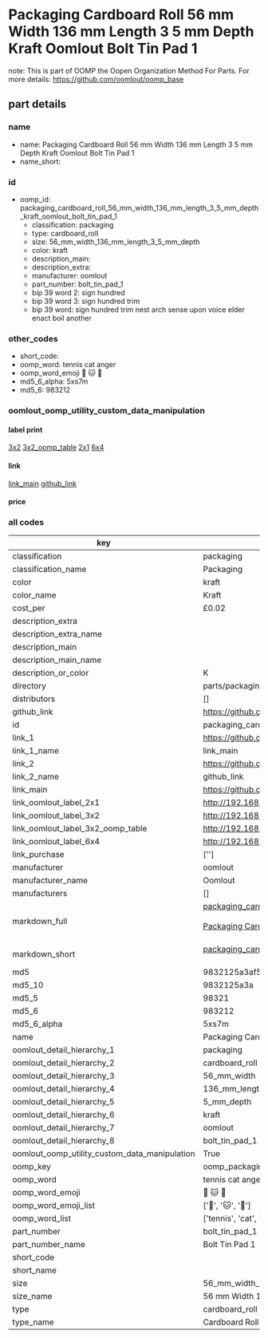 # Packaging Cardboard Roll 56 mm Width 136 mm Length 3 5 mm Depth Kraft Oomlout Bolt Tin Pad 1  

note: This is part of OOMP the Oopen Organization Method For Parts. For more details: https://github.com/oomlout/oomp_base

##  part details





### name
* name: Packaging Cardboard Roll 56 mm Width 136 mm Length 3 5 mm Depth Kraft Oomlout Bolt Tin Pad 1
* name_short: 
### id
* oomp_id: packaging_cardboard_roll_56_mm_width_136_mm_length_3_5_mm_depth_kraft_oomlout_bolt_tin_pad_1
  * classification: packaging
  * type: cardboard_roll
  * size: 56_mm_width_136_mm_length_3_5_mm_depth
  * color: kraft
  * description_main: 
  * description_extra: 
  * manufacturer: oomlout
  * part_number: bolt_tin_pad_1
  * bip 39 word 2: sign hundred
  * bip 39 word 3: sign hundred trim
  * bip 39 word: sign hundred trim nest arch sense upon voice elder enact boil another

### other_codes
* short_code: 
* oomp_word: tennis cat anger
* oomp_word_emoji :tennis: :cat: :anger:
* md5_6_alpha: 5xs7m
* md5_6: 983212






### oomlout_oomp_utility_custom_data_manipulation
#### label print
[3x2](http://192.168.1.245:1112/?label=oomp%205xs7m)
[3x2_oomp_table](http://192.168.1.107:1112/?label=oomp%205xs7m)
[2x1](http://192.168.1.242:1112/?label=oomp%205xs7m)
[6x4](http://192.168.1.55:1112/?label=oomp%205xs7m)    

#### link

[link_main](https://github.com/oomlout/oomlout_oomp_current_version_messy/tree/main/parts/packaging_cardboard_roll_56_mm_width_136_mm_length_3_5_mm_depth_kraft_oomlout_bolt_tin_pad_1) [github_link](https://github.com/oomlout/oomlout_oomp_part_src/tree/main/parts/packaging_cardboard_roll_56_mm_width_136_mm_length_3_5_mm_depth_kraft_oomlout_bolt_tin_pad_1)                             

#### price







### all codes 
| key | value |  
| --- | --- |  
| classification | packaging |  
| classification_name | Packaging |  
| color | kraft |  
| color_name | Kraft |  
| cost_per | £0.02 |  
| description_extra |  |  
| description_extra_name |  |  
| description_main |  |  
| description_main_name |  |  
| description_or_color | K  |  
| directory | parts/packaging_cardboard_roll_56_mm_width_136_mm_length_3_5_mm_depth_kraft_oomlout_bolt_tin_pad_1 |  
| distributors | [] |  
| github_link | https://github.com/oomlout/oomlout_oomp_part_src/tree/main/parts/packaging_cardboard_roll_56_mm_width_136_mm_length_3_5_mm_depth_kraft_oomlout_bolt_tin_pad_1 |  
| id | packaging_cardboard_roll_56_mm_width_136_mm_length_3_5_mm_depth_kraft_oomlout_bolt_tin_pad_1 |  
| link_1 | https://github.com/oomlout/oomlout_oomp_current_version_messy/tree/main/parts/packaging_cardboard_roll_56_mm_width_136_mm_length_3_5_mm_depth_kraft_oomlout_bolt_tin_pad_1 |  
| link_1_name | link_main |  
| link_2 | https://github.com/oomlout/oomlout_oomp_part_src/tree/main/parts/packaging_cardboard_roll_56_mm_width_136_mm_length_3_5_mm_depth_kraft_oomlout_bolt_tin_pad_1 |  
| link_2_name | github_link |  
| link_main | https://github.com/oomlout/oomlout_oomp_current_version_messy/tree/main/parts/packaging_cardboard_roll_56_mm_width_136_mm_length_3_5_mm_depth_kraft_oomlout_bolt_tin_pad_1 |  
| link_oomlout_label_2x1 | http://192.168.1.242:1112/?label=oomp%205xs7m |  
| link_oomlout_label_3x2 | http://192.168.1.245:1112/?label=oomp%205xs7m |  
| link_oomlout_label_3x2_oomp_table | http://192.168.1.107:1112/?label=oomp%205xs7m |  
| link_oomlout_label_6x4 | http://192.168.1.55:1112/?label=oomp%205xs7m |  
| link_purchase | [''] |  
| manufacturer | oomlout |  
| manufacturer_name | Oomlout |  
| manufacturers | [] |  
| markdown_full | [packaging_cardboard_roll_56_mm_width_136_mm_length_3_5_mm_depth_kraft_oomlout_bolt_tin_pad_1](https://github.com/oomlout/oomlout_oomp_current_version_messy/tree/main/parts/packaging_cardboard_roll_56_mm_width_136_mm_length_3_5_mm_depth_kraft_oomlout_bolt_tin_pad_1)<br>[](https://github.com/oomlout/oomlout_oomp_current_version_messy/tree/main/parts/packaging_cardboard_roll_56_mm_width_136_mm_length_3_5_mm_depth_kraft_oomlout_bolt_tin_pad_1)<br>[Packaging Cardboard Roll 56 Mm Width 136 Mm Length 3 5 Mm Depth Kraft Oomlout Bolt Tin Pad 1](https://github.com/oomlout/oomlout_oomp_current_version_messy/tree/main/parts/packaging_cardboard_roll_56_mm_width_136_mm_length_3_5_mm_depth_kraft_oomlout_bolt_tin_pad_1)<br><br> |  
| markdown_short | [packaging_cardboard_roll_56_mm_width_136_mm_length_3_5_mm_depth_kraft_oomlout_bolt_tin_pad_1](https://github.com/oomlout/oomlout_oomp_current_version_messy/tree/main/parts/packaging_cardboard_roll_56_mm_width_136_mm_length_3_5_mm_depth_kraft_oomlout_bolt_tin_pad_1)<br><br> |  
| md5 | 9832125a3af57ddf0f058949d15bce42 |  
| md5_10 | 9832125a3a |  
| md5_5 | 98321 |  
| md5_6 | 983212 |  
| md5_6_alpha | 5xs7m |  
| name | Packaging Cardboard Roll 56 mm Width 136 mm Length 3 5 mm Depth Kraft Oomlout Bolt Tin Pad 1 |  
| oomlout_detail_hierarchy_1 | packaging |  
| oomlout_detail_hierarchy_2 | cardboard_roll |  
| oomlout_detail_hierarchy_3 | 56_mm_width |  
| oomlout_detail_hierarchy_4 | 136_mm_length |  
| oomlout_detail_hierarchy_5 | 5_mm_depth |  
| oomlout_detail_hierarchy_6 | kraft |  
| oomlout_detail_hierarchy_7 | oomlout |  
| oomlout_detail_hierarchy_8 | bolt_tin_pad_1 |  
| oomlout_oomp_utility_custom_data_manipulation | True |  
| oomp_key | oomp_packaging_cardboard_roll_56_mm_width_136_mm_length_3_5_mm_depth_kraft_oomlout_bolt_tin_pad_1 |  
| oomp_word | tennis cat anger |  
| oomp_word_emoji | :tennis: :cat: :anger: |  
| oomp_word_emoji_list | [':tennis:', ':cat:', ':anger:'] |  
| oomp_word_list | ['tennis', 'cat', 'anger'] |  
| part_number | bolt_tin_pad_1 |  
| part_number_name | Bolt Tin Pad 1 |  
| short_code |  |  
| short_name |  |  
| size | 56_mm_width_136_mm_length_3_5_mm_depth |  
| size_name | 56 mm Width 136 mm Length 3 5 mm Depth |  
| type | cardboard_roll |  
| type_name | Cardboard Roll |  
